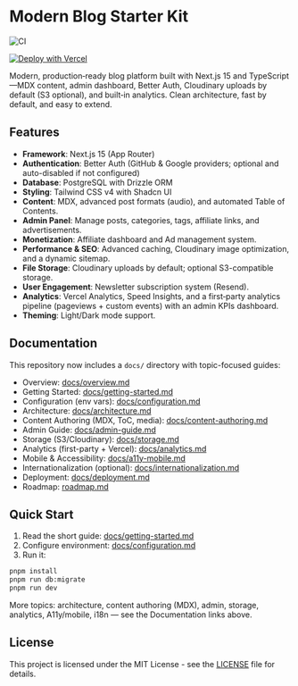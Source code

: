 # Modern Blog Starter Kit

![CI](https://github.com/Dendro-X0/next-blog-starterkit/actions/workflows/ci.yml/badge.svg)
 
[![Deploy with Vercel](https://vercel.com/button)](https://vercel.com/new/clone?repository-url=https%3A%2F%2Fgithub.com%2FDendro-X0%2Fnext-blog-starterkit&project-name=next-blog-starterkit&repository-name=next-blog-starterkit&env=NEXT_PUBLIC_APP_URL,DATABASE_URL,BETTER_AUTH_SECRET,MAIL_PROVIDER,RESEND_API_KEY,EMAIL_FROM&envDescription=Required%20variables%20for%20production%20build.%20Use%20MAIL_PROVIDER%3Dresend%20with%20RESEND_API_KEY%20and%20EMAIL_FROM%2C%20or%20set%20MAIL_PROVIDER%3Dsmtp%20and%20fill%20SMTP_*.&envLink=https%3A%2F%2Fgithub.com%2FDendro-X0%2Fnext-blog-starterkit%23-3-environment-variables)

Modern, production‑ready blog platform built with Next.js 15 and TypeScript—MDX content, admin dashboard, Better Auth, Cloudinary uploads by default (S3 optional), and built‑in analytics. Clean architecture, fast by default, and easy to extend.

## Features

- **Framework**: Next.js 15 (App Router)
- **Authentication**: Better Auth (GitHub & Google providers; optional and auto-disabled if not configured)
- **Database**: PostgreSQL with Drizzle ORM
- **Styling**: Tailwind CSS v4 with Shadcn UI
- **Content**: MDX, advanced post formats (audio), and automated Table of Contents.
- **Admin Panel**: Manage posts, categories, tags, affiliate links, and advertisements.
- **Monetization**: Affiliate dashboard and Ad management system.
- **Performance & SEO**: Advanced caching, Cloudinary image optimization, and a dynamic sitemap.
- **File Storage**: Cloudinary uploads by default; optional S3-compatible storage.
- **User Engagement**: Newsletter subscription system (Resend).
- **Analytics**: Vercel Analytics, Speed Insights, and a first‑party analytics pipeline (pageviews + custom events) with an admin KPIs dashboard.
- **Theming**: Light/Dark mode support.

## Documentation

This repository now includes a `docs/` directory with topic-focused guides:

- Overview: [docs/overview.md](docs/overview.md)
- Getting Started: [docs/getting-started.md](docs/getting-started.md)
- Configuration (env vars): [docs/configuration.md](docs/configuration.md)
- Architecture: [docs/architecture.md](docs/architecture.md)
- Content Authoring (MDX, ToC, media): [docs/content-authoring.md](docs/content-authoring.md)
- Admin Guide: [docs/admin-guide.md](docs/admin-guide.md)
- Storage (S3/Cloudinary): [docs/storage.md](docs/storage.md)
- Analytics (first-party + Vercel): [docs/analytics.md](docs/analytics.md)
- Mobile & Accessibility: [docs/a11y-mobile.md](docs/a11y-mobile.md)
- Internationalization (optional): [docs/internationalization.md](docs/internationalization.md)
- Deployment: [docs/deployment.md](docs/deployment.md)
 - Roadmap: [roadmap.md](roadmap.md)

## Quick Start

1) Read the short guide: [docs/getting-started.md](docs/getting-started.md)
2) Configure environment: [docs/configuration.md](docs/configuration.md)
3) Run it:

```bash
pnpm install
pnpm run db:migrate
pnpm run dev
```

More topics: architecture, content authoring (MDX), admin, storage, analytics, A11y/mobile, i18n — see the Documentation links above.

## License

This project is licensed under the MIT License - see the [LICENSE](LICENSE) file for details.
